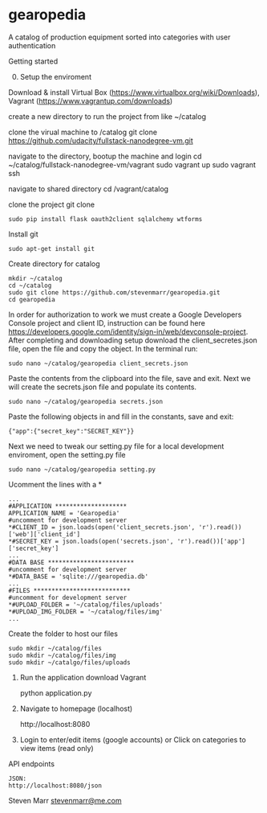 gearopedia
===================

A catalog of production equipment sorted into categories with user authentication

Getting started

0) Setup the enviroment
	
Download & install Virtual Box (https://www.virtualbox.org/wiki/Downloads), Vagrant (https://www.vagrantup.com/downloads)

create a new directory to run the project from like 
	~/catalog

clone the virual machine to /catalog
	git clone https://github.com/udacity/fullstack-nanodegree-vm.git
	
navigate to the directory, bootup the machine and login
	cd ~/catalog/fullstack-nanodegree-vm/vagrant
	sudo vagrant up
	sudo vagrant ssh

navigate to shared directory
	cd /vagrant/catalog
	
clone the project
	git clone 
	
	sudo pip install flask oauth2client sqlalchemy wtforms 

Install git
	
	sudo apt-get install git 
	
Create directory for catalog

	mkdir ~/catalog
	cd ~/catalog
	sudo git clone https://github.com/stevenmarr/gearopedia.git
	cd gearopedia
	
In order for authorization to work we must create a Google Developers Console project and client ID, instruction can be found here https://developers.google.com/identity/sign-in/web/devconsole-project.  After completing and downloading setup download the client_secretes.json file, open the file and copy the object.  In the terminal run:

	sudo nano ~/catalog/gearopedia client_secrets.json
	
Paste the contents from the clipboard into the file, save and exit. Next we will create the secrets.json file and populate its contents.

	sudo nano ~/catalog/gearopedia secrets.json

Paste the following objects in and fill in the constants, save and exit:

	{"app":{"secret_key":"SECRET_KEY"}}
	
Next we need to tweak our setting.py file for a local development enviroment, open the setting.py file
	
	sudo nano ~/catalog/gearopedia setting.py
	
Ucomment the lines with a *
	
	...
	#APPLICATION ********************
	APPLICATION_NAME = 'Gearopedia'
	#uncomment for development server 
	*#CLIENT_ID = json.loads(open('client_secrets.json', 'r').read())['web']['client_id']
	*#SECRET_KEY = json.loads(open('secrets.json', 'r').read())['app']['secret_key']
	...
	#DATA BASE ************************
	#uncomment for development server 
	*#DATA_BASE = 'sqlite:///gearopedia.db'
	...
	#FILES ***************************
	#uncomment for development server 
	*#UPLOAD_FOLDER = '~/catalog/files/uploads'
	*#UPLOAD_IMG_FOLDER = '~/catalog/files/img'
	...
	
Create the folder to host our files
	
	sudo mkdir ~/catalog/files
	sudo mkdir ~/catalog/files/img
	sudo mkdir ~/catalgo/files/uploads
	

	

1) Run the application
	download Vagrant

	python application.py

2) Navigate to homepage (localhost)

	http://localhost:8080

3) Login to enter/edit items (google accounts)
or
Click on categories to view items (read only)

API endpoints
	

	JSON:
	http://localhost:8080/json

Steven Marr
stevenmarr@me.com


